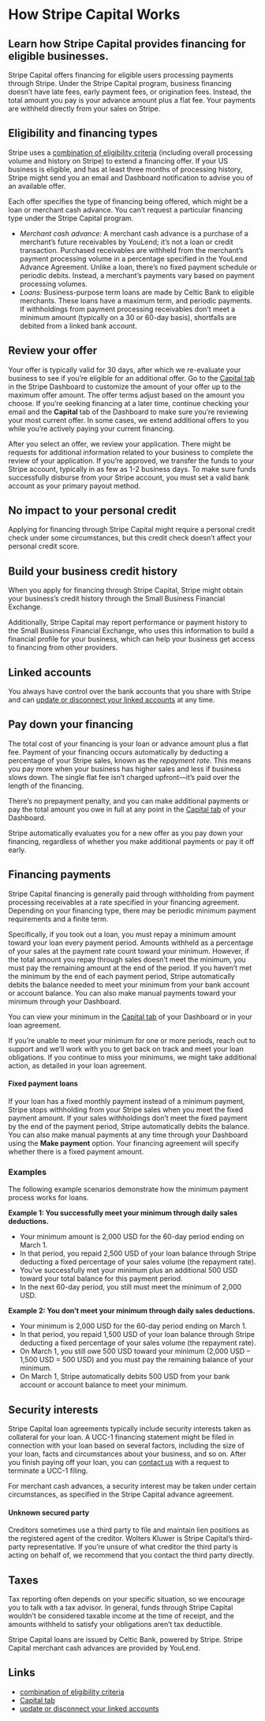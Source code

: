 # How Stripe Capital Works

## Learn how Stripe Capital provides financing for eligible businesses.

Stripe Capital offers financing for eligible users processing payments through
Stripe. Under the Stripe Capital program, business financing doesn’t have late
fees, early payment fees, or origination fees. Instead, the total amount you pay
is your advance amount plus a flat fee. Your payments are withheld directly from
your sales on Stripe.

## Eligibility and financing types

Stripe uses a [combination of eligibility
criteria](https://docs.stripe.com/capital/eligibility) (including overall
processing volume and history on Stripe) to extend a financing offer. If your US
business is eligible, and has at least three months of processing history,
Stripe might send you an email and Dashboard notification to advise you of an
available offer.

Each offer specifies the type of financing being offered, which might be a loan
or merchant cash advance. You can’t request a particular financing type under
the Stripe Capital program.

- *Merchant cash advance:* A merchant cash advance is a purchase of a merchant’s
future receivables by YouLend; it’s not a loan or credit transaction. Purchased
receivables are withheld from the merchant’s payment processing volume in a
percentage specified in the YouLend Advance Agreement. Unlike a loan, there’s no
fixed payment schedule or periodic debits. Instead, a merchant’s payments vary
based on payment processing volumes.
- *Loans:* Business-purpose term loans are made by Celtic Bank to eligible
merchants. These loans have a maximum term, and periodic payments. If
withholdings from payment processing receivables don’t meet a minimum amount
(typically on a 30 or 60-day basis), shortfalls are debited from a linked bank
account.

## Review your offer

Your offer is typically valid for 30 days, after which we re-evaluate your
business to see if you’re eligible for an additional offer. Go to the [Capital
tab](https://dashboard.stripe.com/capital) in the Stripe Dashboard to customize
the amount of your offer up to the maximum offer amount. The offer terms adjust
based on the amount you choose. If you’re seeking financing at a later time,
continue checking your email and the **Capital** tab of the Dashboard to make
sure you’re reviewing your most current offer. In some cases, we extend
additional offers to you while you’re actively paying your current financing.

After you select an offer, we review your application. There might be requests
for additional information related to your business to complete the review of
your application. If you’re approved, we transfer the funds to your Stripe
account, typically in as few as 1-2 business days. To make sure funds
successfully disburse from your Stripe account, you must set a valid bank
account as your primary payout method.

## No impact to your personal credit

Applying for financing through Stripe Capital might require a personal credit
check under some circumstances, but this credit check doesn’t affect your
personal credit score.

## Build your business credit history

When you apply for financing through Stripe Capital, Stripe might obtain your
business’s credit history through the Small Business Financial Exchange.

Additionally, Stripe Capital may report performance or payment history to the
Small Business Financial Exchange, who uses this information to build a
financial profile for your business, which can help your business get access to
financing from other providers.

## Linked accounts

You always have control over the bank accounts that you share with Stripe and
can [update or disconnect your linked
accounts](https://docs.stripe.com/get-started/account/linked-external-accounts)
at any time.

## Pay down your financing

The total cost of your financing is your loan or advance amount plus a flat fee.
Payment of your financing occurs automatically by deducting a percentage of your
Stripe sales, known as the *repayment rate*. This means you pay more when your
business has higher sales and less if business slows down. The single flat fee
isn’t charged upfront—it’s paid over the length of the financing.

There’s no prepayment penalty, and you can make additional payments or pay the
total amount you owe in full at any point in the [Capital
tab](https://dashboard.stripe.com/capital) of your Dashboard.

Stripe automatically evaluates you for a new offer as you pay down your
financing, regardless of whether you make additional payments or pay it off
early.

## Financing payments

Stripe Capital financing is generally paid through withholding from payment
processing receivables at a rate specified in your financing agreement.
Depending on your financing type, there may be periodic minimum payment
requirements and a finite term.

Specifically, if you took out a loan, you must repay a minimum amount toward
your loan every payment period. Amounts withheld as a percentage of your sales
at the payment rate count toward your minimum. However, if the total amount you
repay through sales doesn’t meet the minimum, you must pay the remaining amount
at the end of the period. If you haven’t met the minimum by the end of each
payment period, Stripe automatically debits the balance needed to meet your
minimum from your bank account or account balance. You can also make manual
payments toward your minimum through your Dashboard.

You can view your minimum in the [Capital
tab](https://dashboard.stripe.com/capital) of your Dashboard or in your loan
agreement.

If you’re unable to meet your minimum for one or more periods, reach out to
support and we’ll work with you to get back on track and meet your loan
obligations. If you continue to miss your minimums, we might take additional
action, as detailed in your loan agreement.

#### Fixed payment loans

If your loan has a fixed monthly payment instead of a minimum payment, Stripe
stops withholding from your Stripe sales when you meet the fixed payment amount.
If your sales withholdings don’t meet the fixed payment by the end of the
payment period, Stripe automatically debits the balance. You can also make
manual payments at any time through your Dashboard using the **Make payment**
option. Your financing agreement will specify whether there is a fixed payment
amount.

### Examples

The following example scenarios demonstrate how the minimum payment process
works for loans.

**Example 1: You successfully meet your minimum through daily sales
deductions.**

- Your minimum amount is 2,000 USD for the 60-day period ending on March 1.
- In that period, you repaid 2,500 USD of your loan balance through Stripe
deducting a fixed percentage of your sales volume (the repayment rate).
- You’ve successfully met your minimum plus an additional 500 USD toward your
total balance for this payment period.
- In the next 60-day period, you still must meet the minimum of 2,000 USD.

**Example 2: You don’t meet your minimum through daily sales deductions.**

- Your minimum is 2,000 USD for the 60-day period ending on March 1.
- In that period, you repaid 1,500 USD of your loan balance through Stripe
deducting a fixed percentage of your sales volume (the repayment rate).
- On March 1, you still owe 500 USD toward your minimum (2,000 USD – 1,500 USD =
500 USD) and you must pay the remaining balance of your minimum.
- On March 1, Stripe automatically debits 500 USD from your bank account or
account balance to meet your minimum.

## Security interests

Stripe Capital loan agreements typically include security interests taken as
collateral for your loan. A UCC-1 financing statement might be filed in
connection with your loan based on several factors, including the size of your
loan, facts and circumstances about your business, and so on. After you finish
paying off your loan, you can [contact us](mailto:capital@stripe.com) with a
request to terminate a UCC-1 filing.

For merchant cash advances, a security interest may be taken under certain
circumstances, as specified in the Stripe Capital advance agreement.

#### Unknown secured party

Creditors sometimes use a third party to file and maintain lien positions as the
registered agent of the creditor. Wolters Kluwer is Stripe Capital’s third-party
representative. If you’re unsure of what creditor the third party is acting on
behalf of, we recommend that you contact the third party directly.

## Taxes

Tax reporting often depends on your specific situation, so we encourage you to
talk with a tax advisor. In general, funds through Stripe Capital wouldn’t be
considered taxable income at the time of receipt, and the amounts withheld to
satisfy your obligations aren’t tax deductible.

Stripe Capital loans are issued by Celtic Bank, powered by Stripe. Stripe
Capital merchant cash advances are provided by YouLend.

## Links

- [combination of eligibility
criteria](https://docs.stripe.com/capital/eligibility)
- [Capital tab](https://dashboard.stripe.com/capital)
- [update or disconnect your linked
accounts](https://docs.stripe.com/get-started/account/linked-external-accounts)